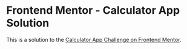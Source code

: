 # Frontend Mentor - Calculator App Solution

This is a solution to the [Calculator App Challenge on Frontend Mentor](https://www.frontendmentor.io/challenges/calculator-app-9lteq5N29).

